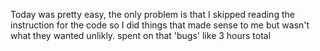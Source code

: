 Today was pretty easy, the only problem is that I skipped reading the instruction for the code
so I did things that made sense to me but wasn't what they wanted unlikly. spent on that 'bugs' like 3 hours total 
